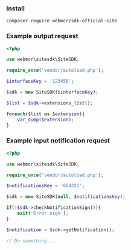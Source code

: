### Install
`composer require webmcr/sdk-official-site`

### Example output request
```php
<?php

use webmcr\sitesdk\SiteSDK;

require_once('vendor/autoload.php');

$interfaceKey = '123456';

$sdk = new SiteSDK($interfaceKey);

$list = $sdk->extensions_list();

foreach($list as $extension){
    var_dump($extension);
}
```

### Example input notification request
```php
<?php

use webmcr\sitesdk\SiteSDK;

require_once('vendor/autoload.php');

$notificationsKey = '654321';

$sdk = new SiteSDK(null, $notificationsKey);

if(!$sdk->checkNotificationSign()){
    exit('Error sign');
}

$notification = $sdk->getNotification();

// Do something...
```